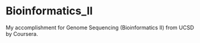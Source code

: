 # Bioinformatics_II
My accomplishment for Genome Sequencing (Bioinformatics II) from UCSD by Coursera.

